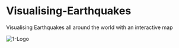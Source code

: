 # Visualising-Earthquakes
Visualising Earthquakes all around the world with an interactive map

![1-Logo](/leaflet/Images/1-Logo.png)
